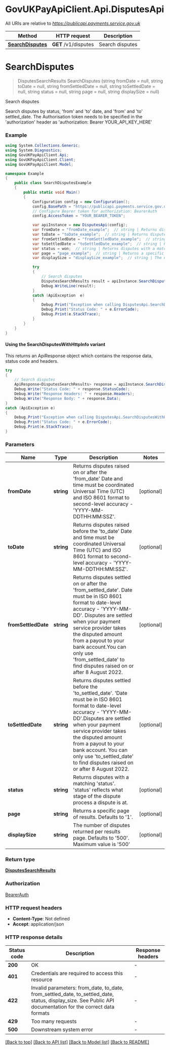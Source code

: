 # GovUKPayApiClient.Api.DisputesApi

All URIs are relative to *https://publicapi.payments.service.gov.uk*

| Method | HTTP request | Description |
|--------|--------------|-------------|
| [**SearchDisputes**](DisputesApi.md#searchdisputes) | **GET** /v1/disputes | Search disputes |

<a name="searchdisputes"></a>
# **SearchDisputes**
> DisputesSearchResults SearchDisputes (string fromDate = null, string toDate = null, string fromSettledDate = null, string toSettledDate = null, string status = null, string page = null, string displaySize = null)

Search disputes

Search disputes by status, 'from' and 'to' date, and 'from' and 'to' settled_date. The Authorisation token needs to be specified in the 'authorization' header as 'authorization: Bearer YOUR_API_KEY_HERE'

### Example
```csharp
using System.Collections.Generic;
using System.Diagnostics;
using GovUKPayApiClient.Api;
using GovUKPayApiClient.Client;
using GovUKPayApiClient.Model;

namespace Example
{
    public class SearchDisputesExample
    {
        public static void Main()
        {
            Configuration config = new Configuration();
            config.BasePath = "https://publicapi.payments.service.gov.uk";
            // Configure Bearer token for authorization: BearerAuth
            config.AccessToken = "YOUR_BEARER_TOKEN";

            var apiInstance = new DisputesApi(config);
            var fromDate = "fromDate_example";  // string | Returns disputes raised on or after the 'from_date' Date and time must be coordinated Universal Time (UTC) and ISO 8601 format to second-level accuracy - 'YYYY-MM-DDTHH:MM:SSZ'. (optional) 
            var toDate = "toDate_example";  // string | Returns disputes raised before the 'to_date' Date and time must be coordinated Universal Time (UTC) and ISO 8601 format to second-level accuracy - 'YYYY-MM-DDTHH:MM:SSZ'. (optional) 
            var fromSettledDate = "fromSettledDate_example";  // string | Returns disputes settled on or after the 'from_settled_date'. Date must be in ISO 8601 format to date-level accuracy - 'YYYY-MM-DD'. Disputes are settled when your payment service provider takes the disputed amount from a payout to your bank account.You can only use 'from_settled_date' to find disputes raised on or after 8 August 2022. (optional) 
            var toSettledDate = "toSettledDate_example";  // string | Returns disputes settled before the 'to_settled_date'. 'Date must be in ISO 8601 format to date-level accuracy - 'YYYY-MM-DD'.Disputes are settled when your payment service provider takes the disputed amount from a payout to your bank account. You can only use 'to_settled_date' to find disputes raised on or after 8 August 2022. (optional) 
            var status = won;  // string | Returns disputes with a matching 'status'. 'status' reflects what stage of the dispute process a dispute is at. (optional) 
            var page = "page_example";  // string | Returns a specific page of results. Defaults to '1'. (optional) 
            var displaySize = "displaySize_example";  // string | The number of disputes returned per results page. Defaults to '500'. Maximum value is '500' (optional) 

            try
            {
                // Search disputes
                DisputesSearchResults result = apiInstance.SearchDisputes(fromDate, toDate, fromSettledDate, toSettledDate, status, page, displaySize);
                Debug.WriteLine(result);
            }
            catch (ApiException  e)
            {
                Debug.Print("Exception when calling DisputesApi.SearchDisputes: " + e.Message);
                Debug.Print("Status Code: " + e.ErrorCode);
                Debug.Print(e.StackTrace);
            }
        }
    }
}
```

#### Using the SearchDisputesWithHttpInfo variant
This returns an ApiResponse object which contains the response data, status code and headers.

```csharp
try
{
    // Search disputes
    ApiResponse<DisputesSearchResults> response = apiInstance.SearchDisputesWithHttpInfo(fromDate, toDate, fromSettledDate, toSettledDate, status, page, displaySize);
    Debug.Write("Status Code: " + response.StatusCode);
    Debug.Write("Response Headers: " + response.Headers);
    Debug.Write("Response Body: " + response.Data);
}
catch (ApiException e)
{
    Debug.Print("Exception when calling DisputesApi.SearchDisputesWithHttpInfo: " + e.Message);
    Debug.Print("Status Code: " + e.ErrorCode);
    Debug.Print(e.StackTrace);
}
```

### Parameters

| Name | Type | Description | Notes |
|------|------|-------------|-------|
| **fromDate** | **string** | Returns disputes raised on or after the &#39;from_date&#39; Date and time must be coordinated Universal Time (UTC) and ISO 8601 format to second-level accuracy - &#39;YYYY-MM-DDTHH:MM:SSZ&#39;. | [optional]  |
| **toDate** | **string** | Returns disputes raised before the &#39;to_date&#39; Date and time must be coordinated Universal Time (UTC) and ISO 8601 format to second-level accuracy - &#39;YYYY-MM-DDTHH:MM:SSZ&#39;. | [optional]  |
| **fromSettledDate** | **string** | Returns disputes settled on or after the &#39;from_settled_date&#39;. Date must be in ISO 8601 format to date-level accuracy - &#39;YYYY-MM-DD&#39;. Disputes are settled when your payment service provider takes the disputed amount from a payout to your bank account.You can only use &#39;from_settled_date&#39; to find disputes raised on or after 8 August 2022. | [optional]  |
| **toSettledDate** | **string** | Returns disputes settled before the &#39;to_settled_date&#39;. &#39;Date must be in ISO 8601 format to date-level accuracy - &#39;YYYY-MM-DD&#39;.Disputes are settled when your payment service provider takes the disputed amount from a payout to your bank account. You can only use &#39;to_settled_date&#39; to find disputes raised on or after 8 August 2022. | [optional]  |
| **status** | **string** | Returns disputes with a matching &#39;status&#39;. &#39;status&#39; reflects what stage of the dispute process a dispute is at. | [optional]  |
| **page** | **string** | Returns a specific page of results. Defaults to &#39;1&#39;. | [optional]  |
| **displaySize** | **string** | The number of disputes returned per results page. Defaults to &#39;500&#39;. Maximum value is &#39;500&#39; | [optional]  |

### Return type

[**DisputesSearchResults**](DisputesSearchResults.md)

### Authorization

[BearerAuth](../README.md#BearerAuth)

### HTTP request headers

 - **Content-Type**: Not defined
 - **Accept**: application/json


### HTTP response details
| Status code | Description | Response headers |
|-------------|-------------|------------------|
| **200** | OK |  -  |
| **401** | Credentials are required to access this resource |  -  |
| **422** | Invalid parameters: from_date, to_date, from_settled_date, to_settled_date, status, display_size. See Public API documentation for the correct data formats |  -  |
| **429** | Too many requests |  -  |
| **500** | Downstream system error |  -  |

[[Back to top]](#) [[Back to API list]](../README.md#documentation-for-api-endpoints) [[Back to Model list]](../README.md#documentation-for-models) [[Back to README]](../README.md)

